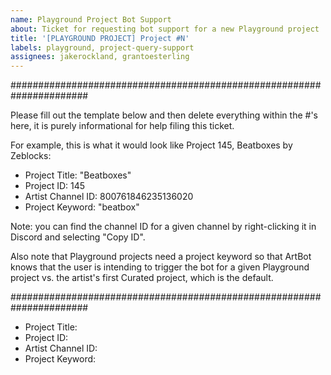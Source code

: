 ```yaml
---
name: Playground Project Bot Support
about: Ticket for requesting bot support for a new Playground project
title: '[PLAYGROUND PROJECT] Project #N'
labels: playground, project-query-support
assignees: jakerockland, grantoesterling
---
```


######################################################################

Please fill out the template below and then delete everything within the #'s here, it is purely informational for help filing this ticket.

For example, this is what it would look like Project 145, Beatboxes by Zeblocks:

- Project Title: "Beatboxes"
- Project ID: 145
- Artist Channel ID: 800761846235136020
- Project Keyword: "beatbox"

Note: you can find the channel ID for a given channel by right-clicking it in Discord and selecting "Copy ID".

Also note that Playground projects need a project keyword so that ArtBot knows that the user is intending to trigger the bot for a given Playground project vs. the artist's first Curated project, which is the default.

######################################################################

- Project Title:
- Project ID:
- Artist Channel ID:
- Project Keyword:
